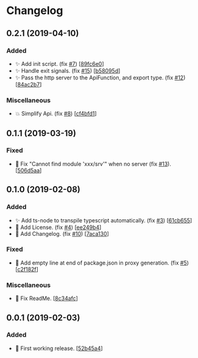 # Changelog

<a name="0.2.1"></a>
## 0.2.1 (2019-04-10)

### Added

- ✨ Add init script. (fix [#7](https://github.com/mathieutu/serve-my-app/issues/7)) [[89fc6e0](https://github.com/mathieutu/serve-my-app/commit/89fc6e0982cdb2147f2cddbfd98d40fddc96b381)]
- ✨ Handle exit signals. (fix [#15](https://github.com/mathieutu/serve-my-app/issues/15)) [[b58095d](https://github.com/mathieutu/serve-my-app/commit/b58095d260fa83bb84ac518fbc20a18d25250296)]
- ✨ Pass the http server to the ApiFunction, and export type. (fix [#12](https://github.com/mathieutu/serve-my-app/issues/12)) [[84ac2b7](https://github.com/mathieutu/serve-my-app/commit/84ac2b700395415802f252e2ea011b98b655345e)]

### Miscellaneous

- 💥 Simplify Api. (fix [#8](https://github.com/mathieutu/serve-my-app/issues/8)) [[cf4bfd1](https://github.com/mathieutu/serve-my-app/commit/cf4bfd1bc368ec17aa6be3f15dd9a087d88e670b)]


<a name="0.1.1"></a>
## 0.1.1 (2019-03-19)

### Fixed

- 🐛 Fix &quot;Cannot find module &#x27;xxx/srv&#x27;&quot; when no server (fix [#13](https://github.com/mathieutu/serve-my-app/issues/13)). [[506d5aa](https://github.com/mathieutu/serve-my-app/commit/506d5aa44835ef438a39800d89e00d14053437c6)]


<a name="0.1.0"></a>
## 0.1.0 (2019-02-08)

### Added

- ✨ Add ts-node to transpile typescript automatically. (fix [#3](https://github.com/mathieutu/serve-my-app/issues/3)) [[61cb655](https://github.com/mathieutu/serve-my-app/commit/61cb655be0462edeaa7bf2b2e742b70a8256a7ee)]
- 📄 Add License. (fix [#4](https://github.com/mathieutu/serve-my-app/issues/4)) [[ee249b4](https://github.com/mathieutu/serve-my-app/commit/ee249b46f0824d023d33c7a925eb66002a1b6716)]
- 📝 Add Changelog. (fix [#10](https://github.com/mathieutu/serve-my-app/issues/10)) [[7aca130](https://github.com/mathieutu/serve-my-app/commit/7aca1306b6275c699f1342bd202aeb7383cc9a7d)]

### Fixed

- 🐛 Add empty line at end of package.json in proxy generation. (fix [#5](https://github.com/mathieutu/serve-my-app/issues/5)) [[c2f182f](https://github.com/mathieutu/serve-my-app/commit/c2f182f31f0bec5825d2191db6f499993eb331e9)]

### Miscellaneous

- 📝 Fix ReadMe. [[8c34afc](https://github.com/mathieutu/serve-my-app/commit/8c34afc0d471a35b881eff7e37415e9f4bc41647)]


<a name="0.0.1"></a>
## 0.0.1 (2019-02-03)

### Added

- 🎉 First working release. [[52b45a4](https://github.com/mathieutu/serve-my-app/commit/52b45a4ffbf218ce133aad0853a57dec496742ae)]
